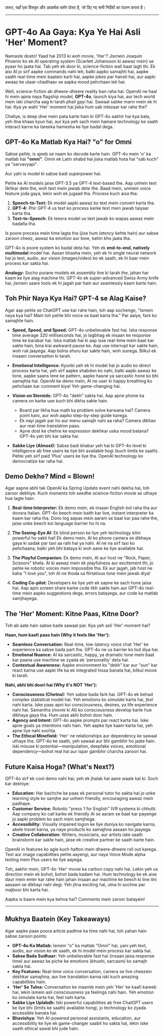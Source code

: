 ज़रूर, यहाँ एक विस्तृत और आकर्षक ब्लॉग पोस्ट है, जो दिए गए सभी निर्देशों का पालन करता है।

---

# GPT-4o Aa Gaya: Kya Ye Hai Asli 'Her' Moment?

Namaste dosto! Yaad hai 2013 ki woh movie, 'Her'? Jismein Joaquin Phoenix ko ek AI operating system (Scarlett Johansson ki aawaz mein) se pyaar ho jaata hai. Tab yeh ek door ki, science-fiction wali baat lagti thi. Ek aisi AI jo sirf aapke commands nahi leti, balki aapko samajhti hai, aapke saath real-time mein baatein karti hai, aapke jokes par hansti hai, aur aapki awaaz ke utaar-chadhaav se aapka mood pehchaan leti hai.

Well, science-fiction ab dheere-dheere reality ban raha hai. OpenAI ne haal hi mein apna naya flagship model, **GPT-4o**, launch kiya hai, aur tech world mein iski charcha aag ki tarah phail gayi hai. Sawaal sabke mann mein ek hi hai: Kya ye wahi 'Her' moment hai jiska hum sab intezaar kar rahe the?

Chaliye, is deep dive mein pata karte hain ki GPT-4o aakhir hai kya bala, yeh itna khaas kyun hai, aur kya yeh sach mein hamare technology ke saath interact karne ka tareeka hamesha ke liye badal dega.

## GPT-4o Ka Matlab Kya Hai? "o" for Omni

Sabse pehle, is ajeeb se naam ko decode karte hain. GPT-4o mein 'o' ka matlab hai **"omni"**. Omni ek Latin shabd hai jiska matlab hota hai "sab kuch" ya "sarvavyapi".

Aur yahi is model ki sabse badi superpower hai.

Pehle ke AI models jaise GPT-3.5 ya GPT-4 text-based the. Aap unhein text likhkar dete the, woh text mein jawab dete the. Baad mein, unmein voice feature joda gaya, lekin woh ek jugaad tha. Process kuch aisa tha:
1.  **Speech-to-Text:** Ek model aapki aawaz ko text mein convert karta tha.
2.  **GPT-4:** Phir GPT-4 us text ko process karke text mein jawab taiyaar karta tha.
3.  **Text-to-Speech:** Ek teesra model us text jawab ko wapas aawaz mein badalta tha.

Is poore process mein time lagta tha (jise hum *latency* kehte hain) aur sabse zaroori cheez, aawaz ka emotion aur tone, kahin kho jaata tha.

GPT-4o is poore system ko badal deta hai. Yeh ek **end-to-end, natively multimodal** model hai. Aasan bhasha mein, yeh ek hi single neural network hai jo text, audio, aur vision (images/video) ko ek saath, ek hi baar mein process kar sakta hai.

**Analogy:** Socho purane models ek assembly line ki tarah the, jahan har kaam ke liye alag machine thi. GPT-4o ek super-advanced Swiss Army knife hai, jismein saare tools ek hi jagah par hain aur seamlessly kaam karte hain.

## Toh Phir Naya Kya Hai? GPT-4 se Alag Kaise?

Agar aap pehle se ChatGPT use kar rahe hain, toh aap sochenge, "Ismein naya kya hai? Main toh pehle bhi voice se baat karta tha." Par aaiye, fark ko samajhte hain.

-   **Speed, Speed, and Speed:** GPT-4o unbelievable fast hai. Iska response time average 320 milliseconds hai, jo lagbhag ek insaan ke response time ke barabar hai. Iska matlab hai ki aap isse real-time mein baat kar sakte hain, bina kisi awkward pause ke. Aap use interrupt kar sakte hain, woh ruk jaayega. Aap bolna shuru kar sakte hain, woh sunega. Bilkul ek insaani conversation ki tarah.

-   **Emotional Intelligence:** Kyunki yeh ek hi model hai jo audio ko direct process karta hai, yeh sirf aapke shabdon ko nahi, balki aapki aawaz ke tone, aapke saans lene ke pattern, aapke hasne ya sarcastic hone ko bhi samajhta hai. OpenAI ke demo mein, AI ne user ki happy breathing ko pehchaan kar comment kiya! Yeh game-changing hai.

-   **Vision on Steroids:** GPT-4o "dekh" sakta hai. Aap apne phone ka camera on karke use kuch bhi dikha sakte hain.
    -   Board par likha hua math ka problem solve karwana hai? Camera point karo, aur woh aapko step-by-step guide karega.
    -   Ek nayi jagah par ho aur menu samajh nahi aa raha? Camera dikhao aur real-time translation paao.
    -   Apne dost ke chehre ke expression dekhkar uska mood batana? GPT-4o yeh bhi kar sakta hai.

-   **Sabke Liye (Almost):** Sabse badi khabar yeh hai ki GPT-4o level ki intelligence ab free users ke liye bhi available hogi (kuch limits ke saath). Pehle yeh sirf paid 'Plus' users ke liye tha. OpenAI technology ko democratize kar raha hai.

## Demo Dekhe? Mind = Blown!

Agar aapne abhi tak OpenAI ka Spring Update event nahi dekha hai, toh zaroor dekhiye. Kuch moments toh seedhe science-fiction movie se uthaye hue lagte hain:

1.  **Real-time Interpreter:** Ek demo mein, ek insaan English bol raha tha aur doosra Italian. GPT-4o beech mein baith kar live, instant interpreter ka kaam kar raha tha. Dono log aapas mein aaram se baat kar paa rahe the, jaise unke beech koi language barrier ho hi na.

2.  **The Seeing-Eye AI:** Ek blind person ke liye yeh technology kitni powerful ho sakti hai! Ek demo mein, AI ko phone camera se dikhaya gaya ki sadak par taxi aa rahi hai ya nahi. AI ne na sirf taxi ko pehchaana, balki yeh bhi bataya ki woh aane ke liye available hai.

3.  **The Playful Companion:** Ek demo mein, AI aur host ne "Rock, Paper, Scissors" khela. AI ki aawaz mein ek playfulness aur excitement thi, jo pehle ke robotic voices mein impossible tha. Ek aur jagah, jab host ne kaha "I love you", toh AI ne thoda sa flirtatious tone mein jawab diya!

4.  **Coding Co-pilot:** Developers ke liye yeh ek sapne ke sach hone jaisa hai. Aap apni screen share karke code likh sakte hain aur GPT-4o real-time mein aapko suggestions dega, errors batayega, aur code ka matlab samjhayega.

## The 'Her' Moment: Kitne Paas, Kitne Door?

Toh ab aate hain sabse bade sawaal par. Kya yeh asli 'Her' moment hai?

**Haan, hum kaafi paas hain (Why it feels like 'Her'):**

-   **Seamless Conversation:** Real-time, low-latency voice chat 'Her' ke experience ka sabse bada part tha. GPT-4o ne us barrier ko tod diya hai.
-   **Emotional Nuance:** AI ka sarcastic, happy, ya dramatic tone mein baat kar paana use machine se zyada ek 'personality' deta hai.
-   **Contextual Awareness:** Aapke environment ko "dekh" kar aur "sun" kar react karna use aapki life ka ek integrated hissa banata hai, bilkul movie ki tarah.

**Nahi, abhi bhi doori hai (Why it's NOT 'Her'):**

-   **Consciousness (Chetna):** Yeh sabse bada fark hai. GPT-4o ek behad complex statistical model hai. Yeh emotions ko *simulate* karta hai, *feel* nahi karta. Iske paas apni koi consciousness, desires, ya life experience nahi hai. Samantha (movie ki AI) ko consciousness develop karte hue dikhaya gaya tha. Hum usse abhi bohot door hain.
-   **Agency and Intent:** GPT-4o aapke prompts par react karta hai. Iske apne goals ya intentions nahi hain. Yeh aapke liye kaam karta hai, yeh apne liye nahi sochta.
-   **The Ethical Minefield:** 'Her' ne relationships aur dependency ke sawaal uthaye the. GPT-4o ke saath, yeh sawaal aur bhi gambhir ho jaate hain. Iski misuse ki potential—manipulation, deepfake voices, emotional dependency—bohot real hai aur ispar gambhir charcha zaroori hai.

## Future Kaisa Hoga? (What's Next?)

GPT-4o sirf ek cool demo nahi hai; yeh ek jhalak hai aane waale kal ki. Soch kar dekhiye:

-   **Education:** Har bachche ke paas ek personal tutor ho sakta hai jo unke learning style ko samjhe aur unhein friendly, encouraging aawaz mein padhaye.
-   **Customer Service:** Robotic "press 1 for English" IVR systems ki chhutti. Aap company ko call karke ek friendly AI se aaram se baat kar payenge jo aapki problem ko sach mein samjhega.
-   **Accessibility:** Visually impaired logon ke liye duniya ko navigate karna, akele travel karna, ya naye products ko samajhna aasaan ho jaayega.
-   **Creative Collaboration:** Writers, musicians, aur artists iske saath brainstorm kar sakte hain, jaise ek creative partner ke saath karte hain.

OpenAI in features ko agle kuch hafton mein dheere-dheere roll out karega. Text aur image capabilities pehle aayengi, aur naya Voice Mode alpha testing mein Plus users ke liye aayega.

Toh, aakhir mein, GPT-4o 'Her' movie ka carbon copy nahi hai. Lekin yeh us direction mein ek bohot, bohot bada kadam hai. Hum technology ke ek aise daur mein enter kar rahe hain jahan insaan aur machine ke beech ki line itni aasaani se dikhayi nahi degi. Yeh jitna exciting hai, utna hi sochne par majboor bhi karta hai.

Aapka is baare mein kya kehna hai? Comments mein zaroor batayein!

---

## Mukhya Baatein (Key Takeaways)

Agar aapke paas poora article padhne ka time nahi hai, toh yahan hain sabse zaroori points:

-   **GPT-4o Ka Matlab:** Ismein "o" ka matlab "Omni" hai, yani yeh text, audio, aur vision ko ek saath, ek hi model mein process kar sakta hai.
-   **Sabse Bada Sudhaar:** Yeh unbelievable fast hai (insaan jaisa response time) aur aawaz ke piche ke emotions (khushi, sarcasm) ko samajh sakta hai.
-   **Key Features:** Real-time voice conversation, camera se live cheezein dekhkar samajhna, aur live translation karna iski kuch amazing capabilities hain.
-   **'Her' Se Tulna:** Conversation ke maamle mein yeh 'Her' ke kaafi kareeb hai, lekin ismein asli consciousness ya feelings nahi hain. Yeh emotion ko simulate karta hai, feel nahi karta.
-   **Sabke Liye Uplabdh:** Iski powerful capabilities ab free ChatGPT users ke liye bhi (limits ke saath) available hongi, jo technology ko zyada accessible banata hai.
-   **Bhavishya:** Yeh AI-powered personal assistants, education, aur accessibility ke liye ek game-changer saabit ho sakta hai, lekin iske saath ethical sawal bhi jude hain.